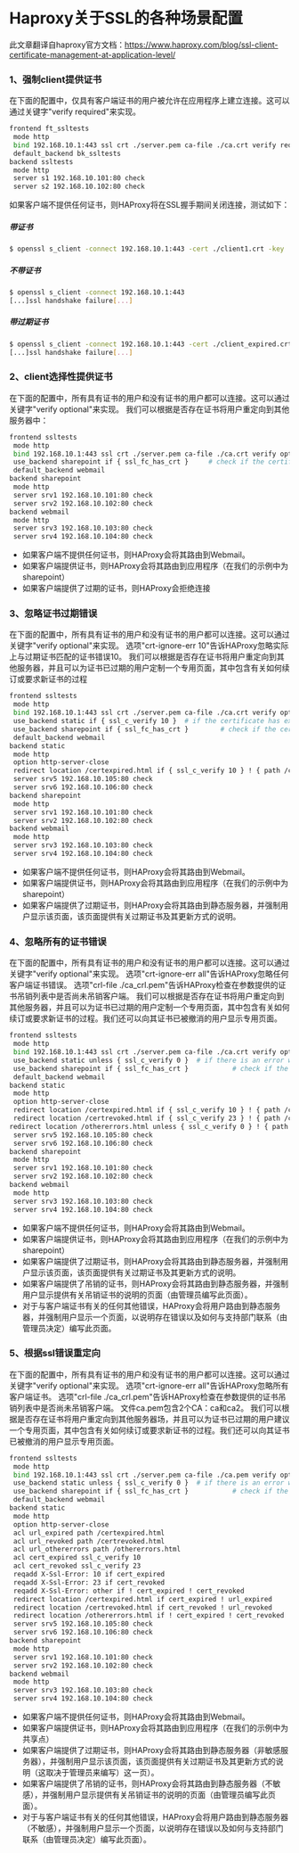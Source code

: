 # Haproxy关于SSL的各种场景配置

此文章翻译自haproxy官方文档：https://www.haproxy.com/blog/ssl-client-certificate-management-at-application-level/


### 1、强制client提供证书
在下面的配置中，仅具有客户端证书的用户被允许在应用程序上建立连接。这可以通过关键字"verify required"来实现。
```sh
frontend ft_ssltests
 mode http
 bind 192.168.10.1:443 ssl crt ./server.pem ca-file ./ca.crt verify required
 default_backend bk_ssltests
backend ssltests
 mode http
 server s1 192.168.10.101:80 check
 server s2 192.168.10.102:80 check
```
如果客户端不提供任何证书，则HAProxy将在SSL握手期间关闭连接，测试如下：
##### 带证书
```sh
$ openssl s_client -connect 192.168.10.1:443 -cert ./client1.crt -key ./client1.key
```
##### 不带证书
```sh
$ openssl s_client -connect 192.168.10.1:443
[...]ssl handshake failure[...]
```
##### 带过期证书
```sh
$ openssl s_client -connect 192.168.10.1:443 -cert ./client_expired.crt -key ./client_expired.key 
[...]ssl handshake failure[...]
```

### 2、client选择性提供证书
在下面的配置中，所有具有证书的用户和没有证书的用户都可以连接。这可以通过关键字"verify optional"来实现。
我们可以根据是否存在证书将用户重定向到其他服务器中：
```sh
frontend ssltests
 mode http
 bind 192.168.10.1:443 ssl crt ./server.pem ca-file ./ca.crt verify optional
 use_backend sharepoint if { ssl_fc_has_crt }     # check if the certificate has been provided and give access to the application
 default_backend webmail
backend sharepoint
 mode http
 server srv1 192.168.10.101:80 check
 server srv2 192.168.10.102:80 check
backend webmail
 mode http
 server srv3 192.168.10.103:80 check
 server srv4 192.168.10.104:80 check
```
* 如果客户端不提供任何证书，则HAProxy会将其路由到Webmail。
* 如果客户端提供证书，则HAProxy会将其路由到应用程序（在我们的示例中为sharepoint）
* 如果客户端提供了过期的证书，则HAProxy会拒绝连接

### 3、忽略证书过期错误
在下面的配置中，所有具有证书的用户和没有证书的用户都可以连接。这可以通过关键字"verify optional"来实现。
选项"crt-ignore-err 10"告诉HAProxy忽略实际上与过期证书匹配的证书错误10。
我们可以根据是否存在证书将用户重定向到其他服务器，并且可以为证书已过期的用户定制一个专用页面，其中包含有关如何续订或要求新证书的过程
```sh
frontend ssltests
 mode http
 bind 192.168.10.1:443 ssl crt ./server.pem ca-file ./ca.crt verify optional crt-ignore-err 10
 use_backend static if { ssl_c_verify 10 }  # if the certificate has expired, route the user to a less sensitive server to print an help page
 use_backend sharepoint if { ssl_fc_has_crt }        # check if the certificate has been provided and give access to the application
 default_backend webmail
backend static
 mode http
 option http-server-close
 redirect location /certexpired.html if { ssl_c_verify 10 } ! { path /certexpired.html }
 server srv5 192.168.10.105:80 check
 server srv6 192.168.10.106:80 check
backend sharepoint
 mode http
 server srv1 192.168.10.101:80 check
 server srv2 192.168.10.102:80 check
backend webmail
 mode http
 server srv3 192.168.10.103:80 check
 server srv4 192.168.10.104:80 check
```
* 如果客户端不提供任何证书，则HAProxy会将其路由到Webmail。
* 如果客户端提供证书，则HAProxy会将其路由到应用程序（在我们的示例中为sharepoint）
* 如果客户端提供了过期证书，则HAProxy会将其路由到静态服务器，并强制用户显示该页面，该页面提供有关过期证书及其更新方式的说明。

### 4、忽略所有的证书错误
在下面的配置中，所有具有证书的用户和没有证书的用户都可以连接。这可以通过关键字"verify optional"来实现。
选项"crt-ignore-err all"告诉HAProxy忽略任何客户端证书错误。
选项"crl-file ./ca_crl.pem"告诉HAProxy检查在参数提供的证书吊销列表中是否尚未吊销客户端。
我们可以根据是否存在证书将用户重定向到其他服务器，并且可以为证书已过期的用户定制一个专用页面，其中包含有关如何续订或要求新证书的过程。我们还可以向其证书已被撤消的用户显示专用页面。
```sh
frontend ssltests
 mode http
 bind 192.168.10.1:443 ssl crt ./server.pem ca-file ./ca.crt verify optional crt-ignore-err all crl-file ./ca_crl.pem
 use_backend static unless { ssl_c_verify 0 }  # if there is an error with the certificate, then route the user to a less sensitive farm
 use_backend sharepoint if { ssl_fc_has_crt }           # check if the certificate has been provided and give access to the application
 default_backend webmail
backend static
 mode http
 option http-server-close
 redirect location /certexpired.html if { ssl_c_verify 10 } ! { path /certexpired.html } # SSL error 10 means "certificate expired"
 redirect location /certrevoked.html if { ssl_c_verify 23 } ! { path /certrevoked.html } # SSL error 23 means "Certificate revoked"
redirect location /othererrors.html unless { ssl_c_verify 0 } ! { path /othererrors.html }
 server srv5 192.168.10.105:80 check
 server srv6 192.168.10.106:80 check
backend sharepoint
 mode http
 server srv1 192.168.10.101:80 check
 server srv2 192.168.10.102:80 check
backend webmail
 mode http
 server srv3 192.168.10.103:80 check
 server srv4 192.168.10.104:80 check
```
* 如果客户端不提供任何证书，则HAProxy会将其路由到Webmail。
* 如果客户端提供证书，则HAProxy会将其路由到应用程序（在我们的示例中为sharepoint）
* 如果客户端提供了过期证书，则HAProxy会将其路由到静态服务器，并强制用户显示该页面，该页面提供有关过期证书及其更新方式的说明。
* 如果客户端提供了吊销的证书，则HAProxy会将其路由到静态服务器，并强制用户显示提供有关吊销证书的说明的页面（由管理员编写此页面）。
* 对于与客户端证书有关的任何其他错误，HAProxy会将用户路由到静态服务器，并强制用户显示一个页面，以说明存在错误以及如何与支持部门联系（由管理员决定）编写此页面。

### 5、根据ssl错误重定向
在下面的配置中，所有具有证书的用户和没有证书的用户都可以连接。这可以通过关键字"verify optional"来实现。
选项"crt-ignore-err all"告诉HAProxy忽略所有客户端证书。
选项"crl-file ./ca_crl.pem"告诉HAProxy检查在参数提供的证书吊销列表中是否尚未吊销客户端。
文件ca.pem包含2个CA：ca和ca2。
我们可以根据是否存在证书将用户重定向到其他服务器场，并且可以为证书已过期的用户建议一个专用页面，其中包含有关如何续订或要求新证书的过程。我们还可以向其证书已被撤消的用户显示专用页面。
```sh
frontend ssltests
 mode http
 bind 192.168.10.1:443 ssl crt ./server.pem ca-file ./ca.pem verify optional crt-ignore-err all crl-file ./ca_crl.pem
 use_backend static unless { ssl_c_verify 0 }  # if there is an error with the certificate, then route the user to a less sensitive farm
 use_backend sharepoint if { ssl_fc_has_crt }           # check if the certificate has been provided and give access to the application
 default_backend webmail
backend static
 mode http
 option http-server-close
 acl url_expired path /certexpired.html
 acl url_revoked path /certrevoked.html
 acl url_othererrors path /othererrors.html
 acl cert_expired ssl_c_verify 10
 acl cert_revoked ssl_c_verify 23
 reqadd X-Ssl-Error: 10 if cert_expired
 reqadd X-Ssl-Error: 23 if cert_revoked
 reqadd X-Ssl-Error: other if ! cert_expired ! cert_revoked
 redirect location /certexpired.html if cert_expired ! url_expired
 redirect location /certrevoked.html if cert_revoked ! url_revoked
 redirect location /othererrors.html if ! cert_expired ! cert_revoked ! url_othererrors
 server srv5 192.168.10.105:80 check
 server srv6 192.168.10.106:80 check
backend sharepoint
 mode http
 server srv1 192.168.10.101:80 check
 server srv2 192.168.10.102:80 check
backend webmail
 mode http
 server srv3 192.168.10.103:80 check
 server srv4 192.168.10.104:80 check
```
* 如果客户端不提供任何证书，则HAProxy会将其路由到Webmail。
* 如果客户端提供证书，则HAProxy会将其路由到应用程序（在我们的示例中为共享点）
* 如果客户端提供了过期证书，则HAProxy会将其路由到静态服务器（非敏感服务器），并强制用户显示该页面，该页面提供有关过期证书及其更新方式的说明（这取决于管理员来编写）这一页）。
* 如果客户端提供了吊销的证书，则HAProxy会将其路由到静态服务器（不敏感），并强制用户显示提供有关吊销证书的说明的页面（由管理员编写此页面）。
* 对于与客户端证书有关的任何其他错误，HAProxy会将用户路由到静态服务器（不敏感），并强制用户显示一个页面，以说明存在错误以及如何与支持部门联系（由管理员决定）编写此页面）。